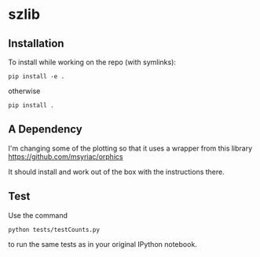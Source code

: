 # szlib


## Installation


To install while working on the repo (with symlinks):

```pip install -e .```

otherwise

```pip install .```

## A Dependency

I'm changing some of the plotting so that it uses a wrapper from this library
https://github.com/msyriac/orphics

It should install and work out of the box with the instructions there.

## Test

Use the command
```
python tests/testCounts.py
```

to run the same tests as in your original IPython notebook.
